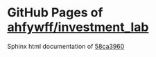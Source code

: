 GitHub Pages of [ahfywff/investment_lab](https://github.com/ahfywff/investment_lab.git)
===
Sphinx html documentation of [58ca3960](https://github.com/ahfywff/investment_lab/tree/58ca3960b45d7f654e2b6b1bed62cfe1b693a25c)

